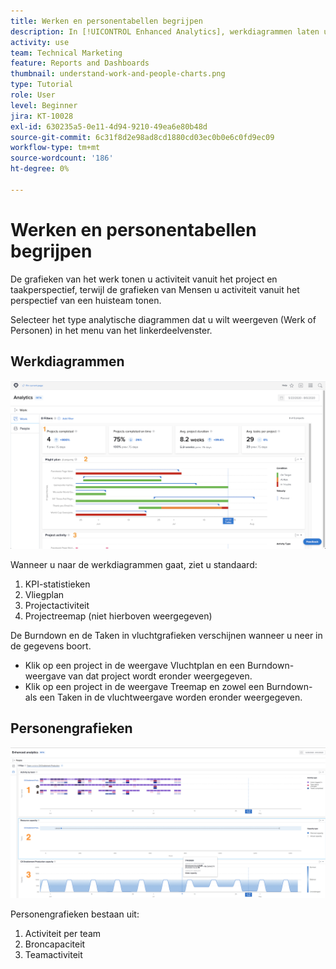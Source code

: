 ```yaml
---
title: Werken en personentabellen begrijpen
description: In [!UICONTROL Enhanced Analytics], werkdiagrammen laten u activiteit vanuit het project- en taakperspectief zien, terwijl Personengrafieken u activiteit vanuit het perspectief van een huisteam tonen.
activity: use
team: Technical Marketing
feature: Reports and Dashboards
thumbnail: understand-work-and-people-charts.png
type: Tutorial
role: User
level: Beginner
jira: KT-10028
exl-id: 630235a5-0e11-4d94-9210-49ea6e80b48d
source-git-commit: 6c31f8d2e98ad8cd1880cd03ec0b0e6c0fd9ec09
workflow-type: tm+mt
source-wordcount: '186'
ht-degree: 0%

---
```


# Werken en personentabellen begrijpen

De grafieken van het werk tonen u activiteit vanuit het project en taakperspectief, terwijl de grafieken van Mensen u activiteit vanuit het perspectief van een huisteam tonen.

Selecteer het type analytische diagrammen dat u wilt weergeven (Werk of Personen) in het menu van het linkerdeelvenster.

## Werkdiagrammen

![Een afbeelding om de [!UICONTROL Analytics] in de [!DNL Workfront Classic]](assets/section-1-1.png)

Wanneer u naar de werkdiagrammen gaat, ziet u standaard:

1. KPI-statistieken
1. Vliegplan
1. Projectactiviteit
1. Projectreemap (niet hierboven weergegeven)

De Burndown en de Taken in vluchtgrafieken verschijnen wanneer u neer in de gegevens boort.

* Klik op een project in de weergave Vluchtplan en een Burndown-weergave van dat project wordt eronder weergegeven.
* Klik op een project in de weergave Treemap en zowel een Burndown- als een Taken in de vluchtweergave worden eronder weergegeven.

## Personengrafieken

![Een afbeelding om de [!UICONTROL Analytics] in de [!DNL Workfront Classic]](assets/section-1-2.png)

Personengrafieken bestaan uit:

1. Activiteit per team
1. Broncapaciteit
1. Teamactiviteit
